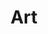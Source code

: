 ---
layout: classification
title: Art
image: /img/classifications/art.jpeg
featured: false
applications: true
tags:
  - Visual Artifact
  - Painting
  - Sculpturing
# classification_partners:
#   - type: Classification Supporter
#     list:
#       - name: Rotaract Bangalore East
#         img: /img/partners/rbe.png
#       - name: Rotaract Bangalore East
#         img: /img/partners/rbe.png
description:
  Create Visual Artifact artworks which express your imagination, conceeptual ideas or technical skills. Become a Master of Painting , Sculpturing or Architecture. Performing arts such as Music, Theatre, Film and Dance are also included under this classification.
# mentors:
#   - name: Testing Name
#     company: Company
#     img: /img/t1.png
#     social:
#       linkedin: https://www.linkedin.com/in/zeospec/
#       twitter: https://twitter.com/ZeoSpec
#       facebook: https://www.facebook.com/zeospec/
#       instagram: https://www.instagram.com/ZeoSpec/
#     introduction: The objective of the game is to get 3 sets of properties in distinct colors. The first player to 3 sets wins the game. There are some action cards, which let you get money/properties from other players. Important action cards, relevant for this post
---